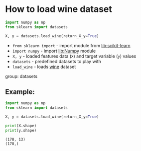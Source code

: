 # How to load wine dataset

```python
import numpy as np
from sklearn import datasets

X, y = datasets.load_wine(return_X_y=True)
```

- `from sklearn import` - import module from [lib:scikit-learn](https://onelinerhub.com/python-scikit-learn/how-to-install-scikit-learn-using-pip)
- `import numpy` - import [lib:Numpy](https://onelinerhub.com/python-numpy/how-to-install-python-numpy-lib) module
- `X, y` - loaded features data (`X`) and target variable (`y`) values
- `datasets` - predefined datasets to play with
- `load_wine` - loads [wine](https://scikit-learn.org/stable/modules/generated/sklearn.datasets.load_wine.html) dataset

group: datasets

## Example: 
```python
import numpy as np
from sklearn import datasets

X, y = datasets.load_wine(return_X_y=True)

print(X.shape)
print(y.shape)
```
```
(178, 13)
(178,)

```

